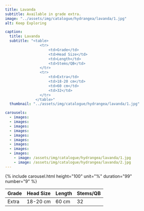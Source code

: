 ```yaml
---
title: Lavanda
subtitle: Available in grade extra.
image: "../assets/img/catalogue/hydrangea/lavanda/1.jpg"
alt: Keep Exploring

caption: 
  title: Lavanda
  subtitle: "<table>
                <tr>
                    <td>Grade</td>
                    <td>Head Size</td>
                    <td>Length</td>
                    <td>Stems/QB</td>
                </tr>
                <tr>
                    <td>Extra</td>
                    <td>18-20 cm</td>
                    <td>60 cm</td>
                    <td>32</td>
                </tr>
              </table>"
  thumbnail: "../assets/img/catalogue/hydrangea/lavanda/1.jpg"

carousels:
  - images:
  - images:
  - images:
  - images:
  - images:
  - images:
  - images:
  - images:
  - images: 
    - image: /assets/img/catalogue/hydrangea/lavanda/1.jpg
    - image: /assets/img/catalogue/hydrangea/lavanda/2.jpg
---
```


{% include carousel.html height="100" unit="%" duration="99" number="9" %}

| Grade | Head Size | Length | Stems/QB |
|-------|-----------|--------|----------|
| Extra |  18-20 cm | 60 cm  |    32    |
